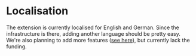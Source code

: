# Localisation
The extension is currently localised for English and German. 
Since the infrastructure is there, adding another language should be pretty easy.
We're also planning to add more features 
([see here](https://github.com/systopia/de.systopia.birthdays/issues)), 
but currently lack the funding.
